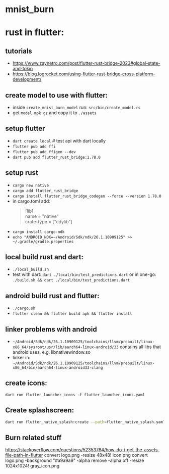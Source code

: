 # mnist_burn


# rust in flutter:
## tutorials
* https://www.zaynetro.com/post/flutter-rust-bridge-2023#global-state-and-tokio
* https://blog.logrocket.com/using-flutter-rust-bridge-cross-platform-development/
  
## create model to use with flutter:
* inside `create_mnist_burn_model` run: `src/bin/create_model.rs`
* get `model.mpk.gz` and copy it to `./assets`

## setup flutter
* `dart create local`  # test api with dart locally
* `flutter pub add ffi`
* `flutter pub add ffigen --dev`
* `dart pub add flutter_rust_bridge:1.78.0`

## setup rust
* `cargo new native`
* `cargo add flutter_rust_bridge`
* `cargo install flutter_rust_bridge_codegen --force --version 1.78.0`
* in cargo.toml add: 
    > [lib]<br>
    > name = "native"<br>
    > crate-type = ["cdylib"]<br>
* `cargo install cargo-ndk`
* `echo "ANDROID_NDK=~/Android/Sdk/ndk/26.1.10909125" >> ~/.gradle/gradle.properties` 

## local build rust and dart:
* `./local_build.sh`
* test with dart: `dart ./local/bin/test_predictions.dart` or in one-go: `./build.sh && dart ./local/bin/test_predictions.dart`

## android build rust and flutter:
* `./cargo.sh` 
* `flutter clean && flutter build apk && flutter install`


## linker problems with android
*  `~/Android/Sdk/ndk/26.1.10909125/toolchains/llvm/prebuilt/linux-x86_64/sysroot/usr/lib/aarch64-linux-android/33` contains all libs that android uses, e.g. libnativewindow.so
*  linker in: `~/Android/Sdk/ndk/26.1.10909125/toolchains/llvm/prebuilt/linux-x86_64/bin/aarch64-linux-android33-clang`

## create icons:
`dart run flutter_launcher_icons -f flutter_launcher_icons.yaml`

## Create splashscreen:
```bash
dart run flutter_native_splash:create --path=flutter_native_splash.yaml
``` 


## Burn related stuff
https://stackoverflow.com/questions/52353764/how-do-i-get-the-assets-file-path-in-flutter
convert logo.png -resize 48x48!  icon.png
convert logo.png -background "#a9a9a9" -alpha remove -alpha off -resize 1024x1024! gray_icon.png
